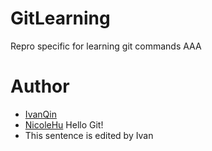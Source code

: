 # GitLearning
Repro specific for learning git commands
AAA
# Author
- [IvanQin](https://github.com/IvanQin)
- [NicoleHu](https://github.com/LovinKerr) 
Hello Git!
- This sentence is edited by Ivan
